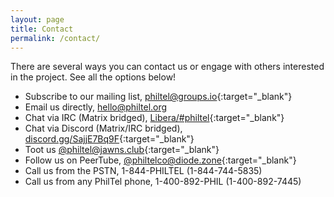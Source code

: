 ```yaml
---
layout: page
title: Contact
permalink: /contact/
---
```


There are several ways you can contact us or engage with others interested in the project. See all the options below!

* Subscribe to our mailing list, [philtel@groups.io](https://groups.io/g/philtel){:target="_blank"}  
* Email us directly, <hello@philtel.org>
* Chat via IRC (Matrix bridged), [Libera/#philtel](https://web.libera.chat/#philtel){:target="_blank"}
* Chat via Discord (Matrix/IRC bridged), [discord.gg/SajjE7Bq9F](https://discord.gg/SajjE7Bq9F){:target="_blank"}
* Toot us [@philtel@jawns.club](https://jawns.club/@philtel){:target="_blank"}
* Follow us on PeerTube, [@philtelco@diode.zone](https://diode.zone/c/philtelco/videos){:target="_blank"}
* Call us from the PSTN, 1-844-PHILTEL (1-844-744-5835)
* Call us from any PhilTel phone, 1-400-892-PHIL (1-400-892-7445)
